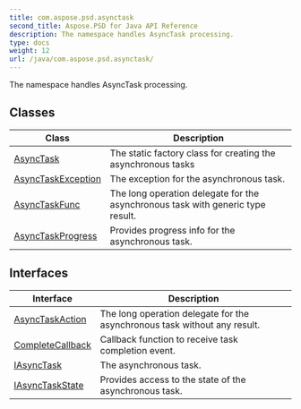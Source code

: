 ```yaml
---
title: com.aspose.psd.asynctask
second_title: Aspose.PSD for Java API Reference
description: The namespace handles AsyncTask processing.
type: docs
weight: 12
url: /java/com.aspose.psd.asynctask/
---
```



The namespace handles AsyncTask processing.


## Classes

| Class | Description |
| --- | --- |
| [AsyncTask](../com.aspose.psd.asynctask/asynctask) | The static factory class for creating the asynchronous tasks |
| [AsyncTaskException](../com.aspose.psd.asynctask/asynctaskexception) | The exception for the asynchronous task. |
| [AsyncTaskFunc](../com.aspose.psd.asynctask/asynctaskfunc) | The long operation delegate for the asynchronous task with generic type result. |
| [AsyncTaskProgress](../com.aspose.psd.asynctask/asynctaskprogress) | Provides progress info for the asynchronous task. |

## Interfaces

| Interface | Description |
| --- | --- |
| [AsyncTaskAction](../com.aspose.psd.asynctask/asynctaskaction) | The long operation delegate for the asynchronous task without any result. |
| [CompleteCallback](../com.aspose.psd.asynctask/completecallback) | Callback function to receive task completion event. |
| [IAsyncTask](../com.aspose.psd.asynctask/iasynctask) | The asynchronous task. |
| [IAsyncTaskState](../com.aspose.psd.asynctask/iasynctaskstate) | Provides access to the state of the asynchronous task. |
